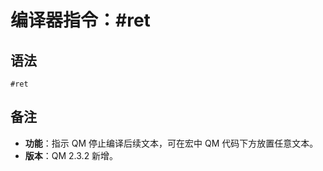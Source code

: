 # 编译器指令：#ret

## 语法

```qm
#ret
```

## 备注

- **功能**：指示 QM 停止编译后续文本，可在宏中 QM 代码下方放置任意文本。
- **版本**：QM 2.3.2 新增。
